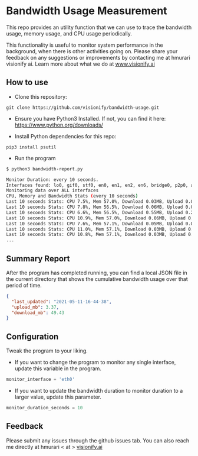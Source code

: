 # Bandwidth Usage Measurement
This repo provides an utility function that we can use to trace the bandwidth usage, memory usage, and CPU usage periodically.

This functionality is useful to monitor system performance in the background, when there is other activities going on. Please share your feedback on any suggestions or improvements by contacting me at hmurari <at> visionify <dot> ai. Learn more about what we do at www.visionify.ai

## How to use
* Clone this repository: 
```
git clone https://github.com/visionify/bandwidth-usage.git
```

* Ensure you have Python3 Installed. If not, you can find it here: https://www.python.org/downloads/

* Install Python dependencies for this repo:
```
pip3 install psutil
```

* Run the program
```bash
$ python3 bandwidth-report.py

Monitor Duration: every 10 seconds.
Interfaces found: lo0, gif0, stf0, en0, en1, en2, en6, bridge0, p2p0, awdl0, llw0, utun0, utun1, utun2, utun3
Monitoring data over ALL interfaces
CPU, Memory and Bandwidth Stats (every 10 seconds)
Last 10 seconds Stats: CPU 7.5%, Mem 57.0%, Download 0.03MB, Upload 0.03MB
Last 10 seconds Stats: CPU 7.8%, Mem 56.5%, Download 0.06MB, Upload 0.05MB
Last 10 seconds Stats: CPU 6.6%, Mem 56.5%, Download 0.55MB, Upload 0.22MB
Last 10 seconds Stats: CPU 10.9%, Mem 57.0%, Download 0.06MB, Upload 0.05MB
Last 10 seconds Stats: CPU 7.6%, Mem 57.1%, Download 0.05MB, Upload 0.04MB
Last 10 seconds Stats: CPU 11.0%, Mem 57.1%, Download 0.03MB, Upload 0.03MB
Last 10 seconds Stats: CPU 10.8%, Mem 57.1%, Download 0.03MB, Upload 0.03MB
...

```

## Summary Report
After the program has completed running, you can find a local JSON file in the current directory that shows the cumulative bandwidth usage over that period of time. 

```json
{
  "last_updated": "2021-05-11-16-44-38",
  "upload_mb": 3.37,
  "download_mb": 49.43
}
```

## Configuration
Tweak the program to your liking.
* If you want to change the program to monitor any single interface, update this variable in the program.
```python
monitor_interface = 'eth0'
```

* If you want to update the bandwidth duration to monitor duration to a larger value, update this parameter. 
```python
monitor_duration_seconds = 10
```

## Feedback
Please submit any issues through the github issues tab. You can also reach me directly at hmurari < at > [visionify.ai](www.visionify.ai)
